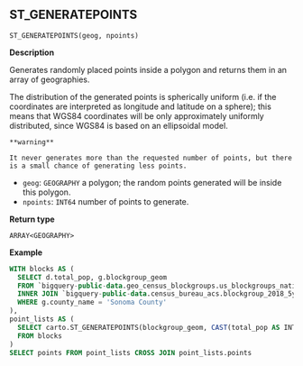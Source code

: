 ## ST_GENERATEPOINTS

```sql:signature
ST_GENERATEPOINTS(geog, npoints)
```

**Description**

Generates randomly placed points inside a polygon and returns them in an array of geographies.

The distribution of the generated points is spherically uniform (i.e. if the coordinates are interpreted as longitude and latitude on a sphere); this means that WGS84 coordinates will be only approximately uniformly distributed, since WGS84 is based on an ellipsoidal model.

````hint:warning
**warning**

It never generates more than the requested number of points, but there is a small chance of generating less points.

````

* `geog`: `GEOGRAPHY` a polygon; the random points generated will be inside this polygon.
* `npoints`: `INT64` number of points to generate.

**Return type**

`ARRAY<GEOGRAPHY>`

**Example**

```sql
WITH blocks AS (
  SELECT d.total_pop, g.blockgroup_geom
  FROM `bigquery-public-data.geo_census_blockgroups.us_blockgroups_national` AS g
  INNER JOIN `bigquery-public-data.census_bureau_acs.blockgroup_2018_5yr` AS d ON g.geo_id = d.geo_id
  WHERE g.county_name = 'Sonoma County'
),
point_lists AS (
  SELECT carto.ST_GENERATEPOINTS(blockgroup_geom, CAST(total_pop AS INT64)) AS points
  FROM blocks
)
SELECT points FROM point_lists CROSS JOIN point_lists.points
```
